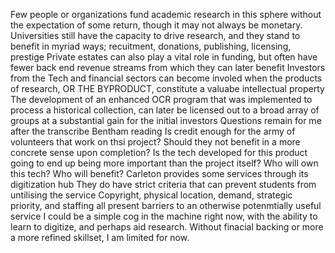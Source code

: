 Few people or organizations fund academic research in this sphere without the expectation of some return, though it may not always be monetary.
Universities still have the capacity to drive research, and they stand to benefit in myriad ways; recuitment, donations, publishing, licensing, prestige
Private estates can also play a vital role in funding, but often have fewer back end revenue streams from which they can later benefit
Investors from the Tech and financial sectors can become involed when the products of research, OR THE BYPRODUCT, constitute a valuabe intellectual property
  The development of an enhanced OCR program that was implemented to process a historical collection, can later be licensed out to a broad array of groups at a substantial gain for the initial investors
Questions remain for me after the transcribe Bentham reading
  Is credit enough for the army of volunteers that work on thsi project? Should they not benefit in a more concrete sense upon completion?
  Is the tech developed for this product going to end up being more important than the project itself?
    Who will own this tech? Who will benefit?
Carleton provides some services through its digitization hub
  They do have strict criteria that can prevent students from untilising the service
     Copyright, physical location, demand, strategic priority, and staffing all present barriers to an otherwise potenmtially useful service
I could be a simple cog in the machine right now, with the ability to learn to digitize, and perhaps aid research. Without finacial backing or more a more refined skillset, I am limited for now.    
